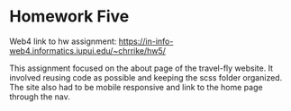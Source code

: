 # Homework Five

Web4 link to hw assignment:
https://in-info-web4.informatics.iupui.edu/~chrrike/hw5/

This assignment focused on the about page of the travel-fly website. It involved reusing code as possible and keeping the scss folder organized. The site also had to be mobile responsive and link to the home page through the nav.
